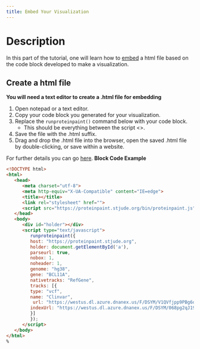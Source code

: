 ```yaml
---
title: Embed Your Visualization
---
```

# Description 
In this part of the tutorial, one will learn how to [embed](https://stjudecloud.github.io/docs/guides/proteinpaint/developers-guide/embedding-proteinpaint/) a html file based on the code block developed to make a visualization. 

## Create a html file
**You will need a text editor to create a .html file for embedding**
1. Open notepad or a text editor.
2. Copy your code block you generated for your visualization.
3. Replace the `runproteinpaint()` command below with your code block.
      * This should be everything between the script <>.
4. Save the file with the .html suffix.
5. Drag and drop the .html file into the browser, open the saved .html file by double-clicking, or save within a website.

For further details you can go [here](https://stjudecloud.github.io/docs/guides/proteinpaint/developers-guide/embedding-proteinpaint/).
**Block Code Example**

```html
<!DOCTYPE html>
<html>
   <head>
      <meta charset="utf-8">
      <meta http-equiv="X-UA-Compatible" content="IE=edge">
      <title></title>
      <link rel="stylesheet" href="">
      <script src="https://proteinpaint.stjude.org/bin/proteinpaint.js"></script>
   </head>
   <body>
      <div id="holder"></div>
      <script type="text/javascript">
         runproteinpaint({
         host: "https://proteinpaint.stjude.org",
         holder: document.getElementById('a'),
         parseurl: true,
         nobox: 1,
         noheader: 1,
         genome: "hg38",
         gene: "BCL11A",
         nativetracks: "RefGene",
         tracks: [{
         type: "vcf",
         name: "Clinvar",
          url: "https://westus.dl.azure.dnanex.us/F/DSYM/V1QVfjpp9PBg6q7v9FYxQXJYbXbz7JvJ528v5bvg/SJACT004_D.WholeGenome.g.vcf.gz",
         indexUrl: "https://westus.dl.azure.dnanex.us/F/DSYM/068pg2qJ196zv105vYqFV0P9bvj2f3Z9XJF88KJp/SJACT004_D.WholeGenome.g.vcf.gz.tbi"
         }]
         });
      </script>
   </body>
</html>
% 
```


